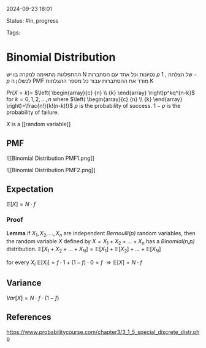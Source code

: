 

2024-09-23 18:01

Status: #in_progress

Tags:

# Binomial Distribution

ההתפלגות מתאימה למקרה בו יש N נסיונות וכל אחד עם הסתברות $p$ של הצלחה , $1-p$ לכשלון
ה PMF מודד את ההסתברות עבור כל מספר ההצלחות K



$Pr(X=k)=$ $\left( \begin{array}{c} {n} \\ {k} \end{array} \right)p^kq^{n-k}$
for $k=0,1,2,\ldots,n$
where $\left( \begin{array}{c} {n} \\ {k} \end{array} \right)=\frac{n!}{k!(n-k)!}$
$p$ is the probability of success.
$1-p$ is the probability of failure.

$X$ is a [[random variable]]



## PMF

![[Binomial Distribution PMF1.png]]

![[Binomial Distribution PMF2.png]]


## Expectation

$\mathbb{E}[X]=N\cdot f$
### Proof
**Lemma**
if $X_{1}, X_{2},\dots, X_{n}$ are independent *Bernoulli(p)* random variables, then the random variable $X$ defined by $X=X_{1}+ X_{2}+\dots+ X_{n}$ has a *Binomial(n,p)* distribution.
$\mathbb{E}[X_{1}+X_{2}+\dots +X_{N} ]=\mathbb{E}[X_{1}]+\mathbb{E}[X_{2}]+\dots + \mathbb{E}[X_{N}]$

for every $X_{i}$ 
$\mathbb{E}[X_{i}]=f\cdot 1 + (1-f)\cdot 0 = f$
$\Rightarrow \mathbb{E}[X]=N\cdot f$
## Variance

$Var[X]=N\cdot f\cdot (1-f)$




## References

https://www.probabilitycourse.com/chapter3/3_1_5_special_discrete_distr.php